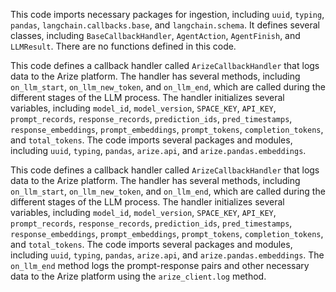 This code imports necessary packages for ingestion, including `uuid`, `typing`, `pandas`, `langchain.callbacks.base`, and `langchain.schema`. It defines several classes, including `BaseCallbackHandler`, `AgentAction`, `AgentFinish`, and `LLMResult`. There are no functions defined in this code.

This code defines a callback handler called `ArizeCallbackHandler` that logs data to the Arize platform. The handler has several methods, including `on_llm_start`, `on_llm_new_token`, and `on_llm_end`, which are called during the different stages of the LLM process. The handler initializes several variables, including `model_id`, `model_version`, `SPACE_KEY`, `API_KEY`, `prompt_records`, `response_records`, `prediction_ids`, `pred_timestamps`, `response_embeddings`, `prompt_embeddings`, `prompt_tokens`, `completion_tokens`, and `total_tokens`. The code imports several packages and modules, including `uuid`, `typing`, `pandas`, `arize.api`, and `arize.pandas.embeddings`.

This code defines a callback handler called `ArizeCallbackHandler` that logs data to the Arize platform. The handler has several methods, including `on_llm_start`, `on_llm_new_token`, and `on_llm_end`, which are called during the different stages of the LLM process. The handler initializes several variables, including `model_id`, `model_version`, `SPACE_KEY`, `API_KEY`, `prompt_records`, `response_records`, `prediction_ids`, `pred_timestamps`, `response_embeddings`, `prompt_embeddings`, `prompt_tokens`, `completion_tokens`, and `total_tokens`. The code imports several packages and modules, including `uuid`, `typing`, `pandas`, `arize.api`, and `arize.pandas.embeddings`. The `on_llm_end` method logs the prompt-response pairs and other necessary data to the Arize platform using the `arize_client.log` method.


